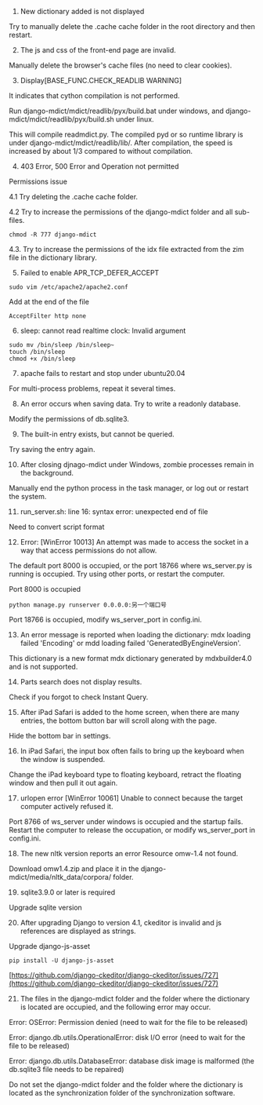 1. New dictionary added is not displayed

Try to manually delete the .cache cache folder in the root directory and then restart.

2. The js and css of the front-end page are invalid.

Manually delete the browser's cache files (no need to clear cookies).

3. Display\[BASE_FUNC.CHECK_READLIB WARNING\]

It indicates that cython compilation is not performed.

Run django-mdict/mdict/readlib/pyx/build.bat under windows, and django-mdict/mdict/readlib/pyx/build.sh under linux.

This will compile readmdict.py. The compiled pyd or so runtime library is under django-mdict/mdict/readlib/lib/. After compilation, the speed is increased by about 1/3 compared to without compilation.

4. 403 Error, 500 Error and Operation not permitted

Permissions issue

4.1 Try deleting the .cache cache folder.

4.2 Try to increase the permissions of the django-mdict folder and all sub-files.


```
chmod -R 777 django-mdict
```
4.3. Try to increase the permissions of the idx file extracted from the zim file in the dictionary library.

5. Failed to enable APR_TCP_DEFER_ACCEPT


```
sudo vim /etc/apache2/apache2.conf
```

Add at the end of the file


```
AcceptFilter http none
```

6. sleep: cannot read realtime clock: Invalid argument


```
sudo mv /bin/sleep /bin/sleep~
touch /bin/sleep
chmod +x /bin/sleep
```

7. apache fails to restart and stop under ubuntu20.04

For multi-process problems, repeat it several times.

8. An error occurs when saving data. Try to write a readonly database.

Modify the permissions of db.sqlite3.

9. The built-in entry exists, but cannot be queried.

Try saving the entry again.

10. After closing djnago-mdict under Windows, zombie processes remain in the background.

Manually end the python process in the task manager, or log out or restart the system.

11. run_server.sh: line 16: syntax error: unexpected end of file

Need to convert script format

12. Error: [WinError 10013] An attempt was made to access the socket in a way that access permissions do not allow.

The default port 8000 is occupied, or the port 18766 where ws_server.py is running is occupied. Try using other ports, or restart the computer.

Port 8000 is occupied


```
python manage.py runserver 0.0.0.0:另一个端口号
```

Port 18766 is occupied, modify ws_server_port in config.ini.

13. An error message is reported when loading the dictionary: mdx loading failed 'Encoding' or mdd loading failed 'GeneratedByEngineVersion'.

This dictionary is a new format mdx dictionary generated by mdxbuilder4.0 and is not supported.

14. Parts search does not display results.

Check if you forgot to check Instant Query.

15. After iPad Safari is added to the home screen, when there are many entries, the bottom button bar will scroll along with the page.

Hide the bottom bar in settings.

16. In iPad Safari, the input box often fails to bring up the keyboard when the window is suspended.

Change the iPad keyboard type to floating keyboard, retract the floating window and then pull it out again.

17. urlopen error \[WinError 10061\] Unable to connect because the target computer actively refused it.

Port 8766 of ws_server under windows is occupied and the startup fails. Restart the computer to release the occupation, or modify ws_server_port in config.ini.

18. The new nltk version reports an error Resource omw-1.4 not found.

Download omw1.4.zip and place it in the django-mdict/media/nltk_data/corpora/ folder.

19. sqlite3.9.0 or later is required

Upgrade sqlite version

20. After upgrading Django to version 4.1, ckeditor is invalid and js references are displayed as strings.

Upgrade django-js-asset


```
pip install -U django-js-asset
```

[https://github.com/django-ckeditor/django-ckeditor/issues/727](https://github.com/django-ckeditor/django-ckeditor/issues/727)

21. The files in the django-mdict folder and the folder where the dictionary is located are occupied, and the following error may occur.

Error: OSError: Permission denied (need to wait for the file to be released)

Error: django.db.utils.OperationalError: disk I/O error (need to wait for the file to be released)

Error: django.db.utils.DatabaseError: database disk image is malformed (the db.sqlite3 file needs to be repaired)

Do not set the django-mdict folder and the folder where the dictionary is located as the synchronization folder of the synchronization software.


